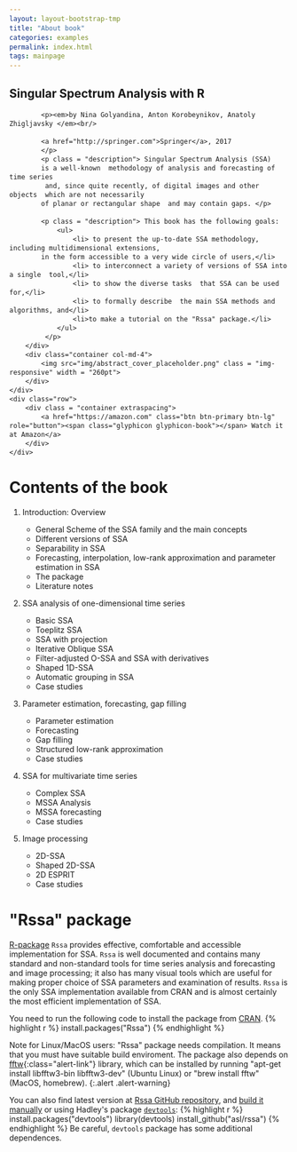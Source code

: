 ```yaml
---
layout: layout-bootstrap-tmp
title: "About book"
categories: examples
permalink: index.html
tags: mainpage
---
```

<div class="jumbotron">
	<div class="row">
		<div class="container col-md-8">
			<h2>Singular Spectrum Analysis with R</h2>

			<p><em>by Nina Golyandina, Anton Korobeynikov, Anatoly Zhigljavsky </em><br/>

			<a href="http://springer.com">Springer</a>, 2017
			</p>
			<p class = "description"> Singular Spectrum Analysis (SSA)
			is a well-known  methodology of analysis and forecasting of time series
			 and, since quite recently, of digital images and other objects  which are not necessarily
			of planar or rectangular shape  and may contain gaps. </p>

			<p class = "description"> This book has the following goals:
				<ul>
					<li> to present the up-to-date SSA methodology, including multidimensional extensions,
			in the form accessible to a very wide circle of users,</li>
					<li> to interconnect a variety of versions of SSA into a single  tool,</li>
					<li> to show the diverse tasks  that SSA can be used for,</li>
					<li> to formally describe  the main SSA methods and algorithms, and</li>
					<li>to make a tutorial on the "Rssa" package.</li>
				</ul>
			 </p>			
		</div>
		<div class="container col-md-4">
			<img src="img/abstract_cover_placeholder.png" class = "img-responsive" width = "260pt">
		</div>
	</div>
	<div class="row">
		<div class = "container extraspacing">
			<a href="https://amazon.com" class="btn btn-primary btn-lg" role="button"><span class="glyphicon glyphicon-book"></span> Watch it at Amazon</a>
		</div>
	</div>
</div>


# Contents of the book

1.	Introduction: Overview
	-	General Scheme of the SSA family and the main concepts
	-	Different versions of SSA
	-	Separability in SSA
	-	Forecasting, interpolation, low-rank approximation and parameter estimation in SSA
	-	The package
	-	Literature notes

2.	SSA analysis of one-dimensional time series
	-	Basic SSA
	-	Toeplitz SSA
	-	SSA with projection
	-	Iterative Oblique SSA
	-	Filter-adjusted O-SSA and SSA with derivatives
	-	Shaped 1D-SSA
	-	Automatic grouping in SSA
	-	Case studies
3.	Parameter estimation, forecasting, gap filling
	-	Parameter estimation
	-	Forecasting
	-	Gap filling
	-	Structured low-rank approximation
	-	Case studies
4.	SSA for multivariate time series
	-	Complex SSA 
	-	MSSA Analysis
	-	MSSA forecasting
	-	Case studies
5.	Image processing
	-	2D-SSA
	-	Shaped 2D-SSA
	-	2D ESPRIT
	-	Case studies

# "Rssa" package

[R-package](http://www.r-project.org/) `Rssa` provides effective, comfortable and accessible implementation for SSA.
`Rssa` is well documented and contains many standard and non-standard tools for time series analysis and forecasting and image processing; it also has many visual tools which are useful for making proper choice of SSA parameters and examination of results. `Rssa` is the only SSA implementation available from CRAN and is almost certainly the most efficient implementation of SSA.

You need to run the following code to install the package from [CRAN](http://cran.r-project.org/web/packages/Rssa/).
{% highlight r %}
install.packages("Rssa")
{% endhighlight %}

Note for Linux/MacOS users: "Rssa" package needs compilation. It means that you must have suitable build enviroment. The package also depends on [fftw](http://www.fftw.org/){:class="alert-link"} library, which can be installed by running "apt-get install libfftw3-bin libfftw3-dev" (Ubuntu Linux) or "brew install fftw" (MacOS, homebrew).
{:.alert .alert-warning}


You can also find latest version at [Rssa GitHub repository]( https://github.com/asl/rssa/ "Rssa GitHub link"), and [build it manually](https://cran.r-project.org/doc/contrib/Leisch-CreatingPackages.pdf) or using Hadley's package [`devtools`]( http://cran.r-project.org/web/packages/devtools/index.html "devtools package CRAN page"):
{% highlight r %}
install.packages("devtools")
library(devtools)
install_github("asl/rssa")
{% endhighlight %}
Be careful, `devtools` package has some additional dependences.

<!-- # Support

This work is supported by the NG13-083 grant of Dynasty Foundation.
 -->
